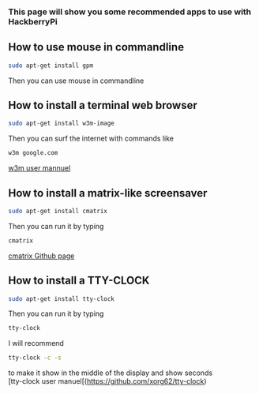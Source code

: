 ### This page will show you some recommended apps to use with HackberryPi

## How to use mouse in commandline

```sh
sudo apt-get install gpm
```
Then you can use mouse in commandline

## How to install a terminal web browser

```sh
sudo apt-get install w3m-image
```

Then you can surf the internet with commands like

```sh
w3m google.com
```
[w3m user mannuel](https://w3m.sourceforge.net/MANUAL)

## How to install a matrix-like screensaver 

```sh
sudo apt-get install cmatrix
```

Then you can run it by typing

```sh
cmatrix
```
[cmatrix Github page](https://github.com/abishekvashok/cmatrix)

## How to install a TTY-CLOCK

```sh
sudo apt-get install tty-clock
```

Then you can run it by typing

```sh
tty-clock
```

I will recommend

```sh
tty-clock -c -s
```
to make it show in the middle of the display and show seconds  
[tty-clock user manuel[(https://github.com/xorg62/tty-clock)
